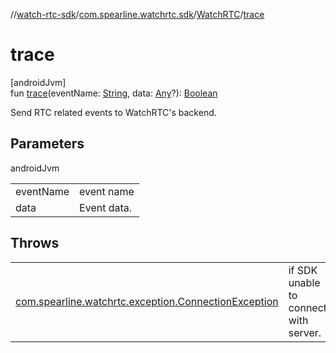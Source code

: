 //[watch-rtc-sdk](../../../index.md)/[com.spearline.watchrtc.sdk](../index.md)/[WatchRTC](index.md)/[trace](trace.md)

# trace

[androidJvm]\
fun [trace](trace.md)(eventName: [String](https://kotlinlang.org/api/latest/jvm/stdlib/kotlin/-string/index.html), data: [Any](https://kotlinlang.org/api/latest/jvm/stdlib/kotlin/-any/index.html)?): [Boolean](https://kotlinlang.org/api/latest/jvm/stdlib/kotlin/-boolean/index.html)

Send RTC related events to WatchRTC's backend.

## Parameters

androidJvm

| | |
|---|---|
| eventName | event name |
| data | Event data. |

## Throws

| | |
|---|---|
| [com.spearline.watchrtc.exception.ConnectionException](../../com.spearline.watchrtc.exception/-connection-exception/index.md) | if SDK unable to connect with server. |
